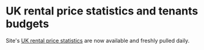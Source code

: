 UK rental price statistics and tenants budgets
==============================================
Site's [UK rental price statistics](/stats) are now available and freshly pulled daily.

